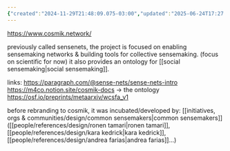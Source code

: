 ```yaml
---
{"created":"2024-11-29T21:48:09.075-03:00","updated":"2025-06-24T17:27:45.524-03:00","tags":["tool","socialsensemaking","sensemaking","design","research","lab","project","🌱"],"dg-publish":true,"relevancescore":96,"notestage":["🌱"],"permalink":"/projects-and-tools/projects/design/cosmik/","dgPassFrontmatter":true}
---
```


https://www.cosmik.network/

previously called sensenets, the project is focused on enabling sensemaking networks & building tools for collective sensemaking. (focus on scientific for now) it also provides an ontology for [[social sensemaking\|social sensemaking]].

links:
https://paragraph.com/@sense-nets/sense-nets-intro
https://m4co.notion.site/cosmik-docs -> the ontology
https://osf.io/preprints/metaarxiv/wcsfa_v1

before rebranding to cosmik, it was incubated/developed by: [[initiatives, orgs & communities/design/common sensemakers\|common sensemakers]] ([[people/references/design/ronen tamari\|ronen tamari]], [[people/references/design/kara kedrick\|kara kedrick]], [[people/references/design/andrea farias\|andrea farias]]...)
